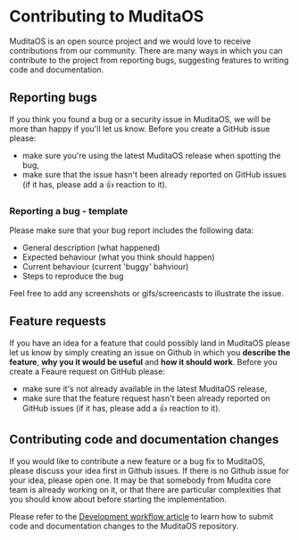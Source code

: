 # Contributing to MuditaOS

MuditaOS is an open source project and we would love to receive contributions from our community. There are many ways in which you can contribute to the project from reporting bugs, suggesting features to writing code and documentation.

## Reporting bugs

If you think you found a bug or a security issue in MuditaOS, we will be more than happy if you'll let us know. Before you create a GitHub issue please:

- make sure you're using the latest MuditaOS release when spotting the bug,
- make sure that the issue hasn't been already reported on GitHub issues (if it has, please add a 👍 reaction to it).

### Reporting a bug - template

Please make sure that your bug report includes the following data:

- General description (what happened)
- Expected behaviour (what you think should happen)
- Current behaviour (current 'buggy' bahviour)
- Steps to reproduce the bug

Feel free to add any screenshots or gifs/screencasts to illustrate the issue.

## Feature requests

If you have an idea for a feature that could possibly land in MuditaOS please let us know by simply creating an issue on Github in which you **describe the feature**, **why you it would be useful** and **how it should work**. Before you create a Feaure request on GitHub please:

- make sure it's not already available in the latest MuditaOS release,
- make sure that the feature request hasn't been already reported on GitHub issues (if it has, please add a 👍 reaction to it).

## Contributing code and documentation changes

If you would like to contribute a new feature or a bug fix to MuditaOS, please discuss your idea first in Github issues. If there is no Github issue for your idea, please open one. It may be that somebody from Mudita core team is already working on it, or that there are particular complexities that you should know about before starting the implementation.

Please refer to the [Development workflow article](development_worflow.md) to learn how to submit code and documentation changes to the MuditaOS repository.